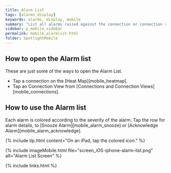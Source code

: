 ```yaml
---
title: Alarm List
tags: [alarms_display]
keywords: alarms, display, mobile
summary: "List all alarms raised against the connection or connection view."
sidebar: p_mobile_sidebar
permalink: mobile_alarmlist.html
folder: SpotlightMobile
---
```


## How to open the Alarm list

These are just some of the ways to open the Alarm List.

*  Tap a connection on the [Heat Map][mobile_heatmap].
*  Tap an Connection View from [Connections and Connection Views][mobile_connections].

## How to use the Alarm list

Each alarm is colored according to the severity of the alarm. Tap the row for alarm details, to [Snooze Alarm][mobile_alarm_snooze] or [Acknowledge Alarm][mobile_alarm_acknowledge].

{% include tip.html content="On an iPad, tap the colored icon." %}

{% include imageMobile.html file="screen_iOS-iphone-alarm-list.png" alt="Alarm List Screen" %}

{% include links.html %}
